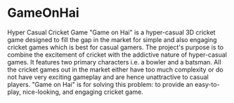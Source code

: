 # GameOnHai
 Hyper Casual Cricket Game
 "Game on Hai" is a hyper-casual 3D cricket game designed to fill the gap in the market for simple and also engaging cricket games which is best for casual gamers. The project's purpose is to combine the excitement of cricket with the addictive nature of hyper-casual games. It features two primary characters i.e. a bowler and a batsman. All the cricket games out in the market either have too much complexity or do not have very exciting gameplay and are hence unattractive to casual players. "Game on Hai" is for solving this problem: to provide an easy-to-play, nice-looking, and engaging cricket game.
